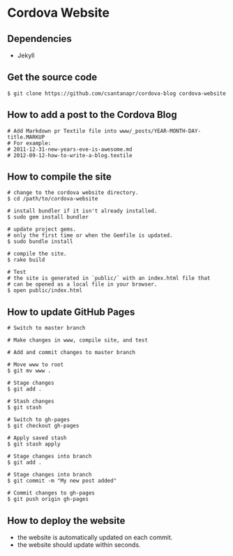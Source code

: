 Cordova Website
===============

Dependencies
------------

- Jekyll

Get the source code
-------------------

    $ git clone https://github.com/csantanapr/cordova-blog cordova-website

How to add a post to the Cordova Blog
-----------------------
    # Add Markdown pr Textile file into www/_posts/YEAR-MONTH-DAY-title.MARKUP
    # For example:
    # 2011-12-31-new-years-eve-is-awesome.md
    # 2012-09-12-how-to-write-a-blog.textile

How to compile the site
-----------------------

    # change to the cordova website directory.
    $ cd /path/to/cordova-website

    # install bundler if it isn't already installed.
    $ sudo gem install bundler

    # update project gems.
    # only the first time or when the Gemfile is updated.
    $ sudo bundle install

    # compile the site.
    $ rake build

    # Test
    # the site is generated in `public/` with an index.html file that
    # can be opened as a local file in your browser.
    $ open public/index.html


How to update GitHub Pages
----------------------

    # Switch to master branch

    # Make changes in www, compile site, and test

    # Add and commit changes to master branch

    # Move www to root
    $ git mv www .

    # Stage changes
    $ git add .

    # Stash changes
    $ git stash

    # Switch to gh-pages
    $ git checkout gh-pages

    # Apply saved stash
    $ git stash apply

    # Stage changes into branch
    $ git add .

    # Stage changes into branch
    $ git commit -m "My new post added"

    # Commit changes to gh-pages
    $ git push origin gh-pages


How to deploy the website
-------------------------

- the website is automatically updated on each commit.
- the website should update within seconds.
